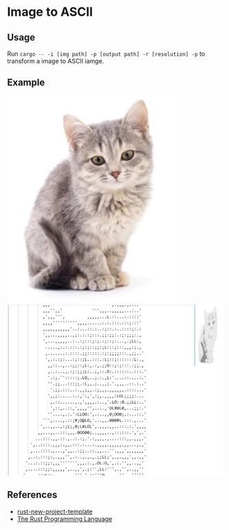 # Image to ASCII

## Usage
Run `cargo -- -i [img path] -p [output path] -r [resolution] -p` to transform a image to ASCII iamge. 


## Example
![origin](img/origin.png)
![result](img/result.png)

## References

* [rust-new-project-template](https://github.com/noahgift/rust-new-project-template)
* [The Rust Programming Language](https://doc.rust-lang.org/book/#the-rust-programming-language)